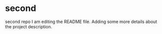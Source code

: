 # second
second repo
I am editing the README file. Adding some more details about the project description.
